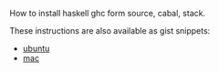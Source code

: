 How to install haskell ghc form source, cabal, stack.

These instructions are also available as gist snippets:
* [ubuntu](https://gist.github.com/yantonov/10083524)
* [mac](https://gist.github.com/yantonov/23b15966eb46c45b73e0)
